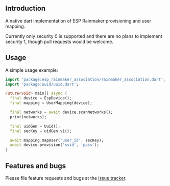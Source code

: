 ## Introduction
A native dart implementation of ESP Rainmaker provisioning and user mapping.

Currently only security 0 is supported and there are no plans to implement security 1, though pull requests would be welcome.

## Usage

A simple usage example:

```dart
import 'package:esp_rainmaker_association/rainmaker_association.dart';
import 'package:uuid/uuid.dart';

Future<void> main() async {
  final device = EspDevice();
  final mapping = UserMapping(device);

  final networks = await device.scanNetworks();
  print(networks);

  final uidGen = Uuid();
  final secKey = uidGen.v1();

  await mapping.mapUser('user_id', secKey);
  await device.provision('ssid', 'pass');
}
```

## Features and bugs

Please file feature requests and bugs at the [issue tracker][tracker].

[tracker]: https://github.com/chmoore889/esp_rainmaker_association/issues

